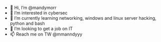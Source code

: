 - 👋 Hi, I’m @mandymorr
- 👀 I’m interested in cybersec
- 🌱 I’m currently learning networking, windows and linux server hacking, python and bash
- 💞️ I’m looking to get a job on IT
- 📫 Reach me on TW @mmanndyyy
